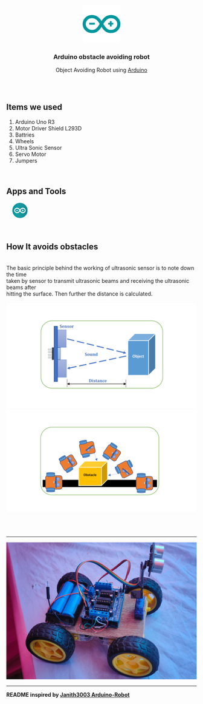 
<div align="center">
  <p>
      <img width="20%" src="/arduino-icon.svg">
  </p>
  <b><h3> Arduino obstacle avoiding robot </h3></b>
  <p>Object Avoiding Robot using <a href="https://www.arduino.cc"> Arduino </a></p>
</div>
<br>

<br>

## Items we used
1. Arduino Uno R3
2. Motor Driver Shield L293D 
3. Battries 
4. Wheels
5. Ultra Sonic Sensor
6. Servo Motor
7. Jumpers

<br>

## Apps and Tools
 &nbsp;  &nbsp; <a href="https://www.arduino.cc/en/software"><img src="/arduino-ide-logo.svg" width="40"></a>

<br>

## How It avoids obstacles
<br>
  The basic principle behind the working of ultrasonic sensor is to note down the time  <br>
  taken by sensor to transmit ultrasonic beams and receiving the ultrasonic beams after <br>
  hitting the surface. Then further the distance is calculated.
<br><br>
  <img src="/readme-essentials/RAD oa1.png" width="600">
<br>
  <img src="/readme-essentials/RAD oa2.png" width="600">

<br><br>

---

<div align="center">
<img src="/readme-essentials/LIFOD.jpg" width="600" height="auto">



</div>


---
**README inspired by [Janith3003 Arduino-Robot](https://github.com/Janith3003/Arduino-Robot)**
